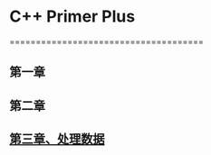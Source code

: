 # C++ Primer Plus
=====================================
## 第一章
## 第二章
## [第三章、处理数据](https://github.com/megea/learning_cpp/tree/master/C%2B%2B%20Primer%20Plus/03)
